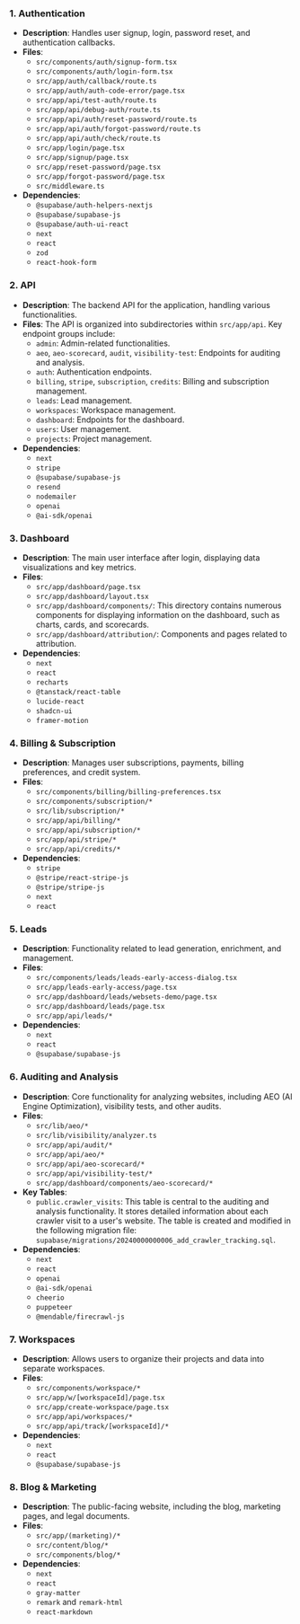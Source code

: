 ### 1. Authentication

*   **Description**: Handles user signup, login, password reset, and authentication callbacks.
*   **Files**:
    *   `src/components/auth/signup-form.tsx`
    *   `src/components/auth/login-form.tsx`
    *   `src/app/auth/callback/route.ts`
    *   `src/app/auth/auth-code-error/page.tsx`
    *   `src/app/api/test-auth/route.ts`
    *   `src/app/api/debug-auth/route.ts`
    *   `src/app/api/auth/reset-password/route.ts`
    *   `src/app/api/auth/forgot-password/route.ts`
    *   `src/app/api/auth/check/route.ts`
    *   `src/app/login/page.tsx`
    *   `src/app/signup/page.tsx`
    *   `src/app/reset-password/page.tsx`
    *   `src/app/forgot-password/page.tsx`
    *   `src/middleware.ts`
*   **Dependencies**:
    *   `@supabase/auth-helpers-nextjs`
    *   `@supabase/supabase-js`
    *   `@supabase/auth-ui-react`
    *   `next`
    *   `react`
    *   `zod`
    *   `react-hook-form`

### 2. API

*   **Description**: The backend API for the application, handling various functionalities.
*   **Files**: The API is organized into subdirectories within `src/app/api`. Key endpoint groups include:
    *   `admin`: Admin-related functionalities.
    *   `aeo`, `aeo-scorecard`, `audit`, `visibility-test`: Endpoints for auditing and analysis.
    *   `auth`: Authentication endpoints.
    *   `billing`, `stripe`, `subscription`, `credits`: Billing and subscription management.
    *   `leads`: Lead management.
    *   `workspaces`: Workspace management.
    *   `dashboard`: Endpoints for the dashboard.
    *   `users`: User management.
    *   `projects`: Project management.
*   **Dependencies**:
    *   `next`
    *   `stripe`
    *   `@supabase/supabase-js`
    *   `resend`
    *   `nodemailer`
    *   `openai`
    *   `@ai-sdk/openai`

### 3. Dashboard

*   **Description**: The main user interface after login, displaying data visualizations and key metrics.
*   **Files**:
    *   `src/app/dashboard/page.tsx`
    *   `src/app/dashboard/layout.tsx`
    *   `src/app/dashboard/components/`: This directory contains numerous components for displaying information on the dashboard, such as charts, cards, and scorecards.
    *   `src/app/dashboard/attribution/`: Components and pages related to attribution.
*   **Dependencies**:
    *   `next`
    *   `react`
    *   `recharts`
    *   `@tanstack/react-table`
    *   `lucide-react`
    *   `shadcn-ui`
    *   `framer-motion`

### 4. Billing & Subscription

*   **Description**: Manages user subscriptions, payments, billing preferences, and credit system.
*   **Files**:
    *   `src/components/billing/billing-preferences.tsx`
    *   `src/components/subscription/*`
    *   `src/lib/subscription/*`
    *   `src/app/api/billing/*`
    *   `src/app/api/subscription/*`
    *   `src/app/api/stripe/*`
    *   `src/app/api/credits/*`
*   **Dependencies**:
    *   `stripe`
    *   `@stripe/react-stripe-js`
    *   `@stripe/stripe-js`
    *   `next`
    *   `react`

### 5. Leads

*   **Description**: Functionality related to lead generation, enrichment, and management.
*   **Files**:
    *   `src/components/leads/leads-early-access-dialog.tsx`
    *   `src/app/leads-early-access/page.tsx`
    *   `src/app/dashboard/leads/websets-demo/page.tsx`
    *   `src/app/dashboard/leads/page.tsx`
    *   `src/app/api/leads/*`
*   **Dependencies**:
    *   `next`
    *   `react`
    *   `@supabase/supabase-js`

### 6. Auditing and Analysis

*   **Description**: Core functionality for analyzing websites, including AEO (AI Engine Optimization), visibility tests, and other audits.
*   **Files**:
    *   `src/lib/aeo/*`
    *   `src/lib/visibility/analyzer.ts`
    *   `src/app/api/audit/*`
    *   `src/app/api/aeo/*`
    *   `src/app/api/aeo-scorecard/*`
    *   `src/app/api/visibility-test/*`
    *   `src/app/dashboard/components/aeo-scorecard/*`
*   **Key Tables**:
    *   `public.crawler_visits`: This table is central to the auditing and analysis functionality. It stores detailed information about each crawler visit to a user's website. The table is created and modified in the following migration file: `supabase/migrations/20240000000006_add_crawler_tracking.sql`.
*   **Dependencies**:
    *   `next`
    *   `react`
    *   `openai`
    *   `@ai-sdk/openai`
    *   `cheerio`
    *   `puppeteer`
    *   `@mendable/firecrawl-js`

### 7. Workspaces

*   **Description**: Allows users to organize their projects and data into separate workspaces.
*   **Files**:
    *   `src/components/workspace/*`
    *   `src/app/w/[workspaceId]/page.tsx`
    *   `src/app/create-workspace/page.tsx`
    *   `src/app/api/workspaces/*`
    *   `src/app/api/track/[workspaceId]/*`
*   **Dependencies**:
    *   `next`
    *   `react`
    *   `@supabase/supabase-js`

### 8. Blog & Marketing

*   **Description**: The public-facing website, including the blog, marketing pages, and legal documents.
*   **Files**:
    *   `src/app/(marketing)/*`
    *   `src/content/blog/*`
    *   `src/components/blog/*`
*   **Dependencies**:
    *   `next`
    *   `react`
    *   `gray-matter`
    *   `remark` and `remark-html`
    *   `react-markdown`
